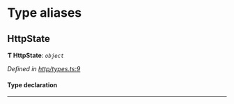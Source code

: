 

# Type aliases

<a id="httpstate"></a>

##  HttpState

**Ƭ HttpState**: *`object`*

*Defined in [http/types.ts:9](https://github.com/polkadot-js/api/blob/ed5c886/packages/rpc-provider/src/http/types.ts#L9)*

#### Type declaration

___

